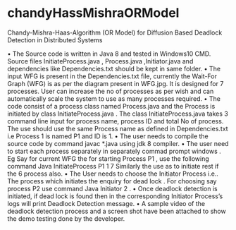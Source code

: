 # chandyHassMishraORModel
Chandy-Mishra-Haas-Algorithm (OR Model) for Diffusion Based Deadlock Detection in Distributed Systems

•	The Source code is written in Java 8 and tested in Windows10 CMD. Source files InitiateProcess.java , Process.java ,Initiator.java  and dependencies like Dependencies.txt should be kept in same folder. 
•	The input WFG is present in the Dependencies.txt file, currently the Wait-For Graph (WFG) is as per the diagram present in WFG.jpg. It is designed for 7 processes. User can increase the no of processes as per wish and can automatically scale the system to use as many processes required.
•	The code consist of a process class named Process.java and the Process is initiated by class InitiateProcess.java . The class InitiateProcess.java takes 3 command line input for process name, process ID and total No of process. The use should use the same Process name as defined in Dependencies.txt i.e Process 1 is named P1 and ID is 1. 
•	The user needs to compile the source code by command javac *.java using jdk 8 compiler.
•	The user need to start each process separately in separately commad prompt windows .
Eg Say for current WFG the for starting Process P1 , use the following command
Java InitiateProcess P1 1 7 
Similarly the use as to initiate rest if the 6 process also.
•	The User needs to choose the Initiator Process i.e.. The process which initiates the enquiry  for dead lock . For choosing say process P2 use command 
 Java Initiator 2 .
•	Once deadlock detection is initiated, if  dead lock is found then in the corresponding Initiator Process’s  logs will print Deadlock Detection message.
•	A sample video of the deadlock detection process and a screen shot have been attached to show the demo testing done by the developer.
